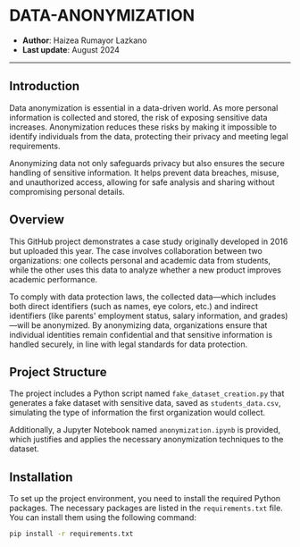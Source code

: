 # DATA-ANONYMIZATION

- **Author**: Haizea Rumayor Lazkano
- **Last update**: August 2024

------------------------------------------------------------------------

## Introduction

Data anonymization is essential in a data-driven world. As more personal information is collected and stored, the risk of exposing sensitive data increases. Anonymization reduces these risks by making it impossible to identify individuals from the data, protecting their privacy and meeting legal requirements.

Anonymizing data not only safeguards privacy but also ensures the secure handling of sensitive information. It helps prevent data breaches, misuse, and unauthorized access, allowing for safe analysis and sharing without compromising personal details.

## Overview

This GitHub project demonstrates a case study originally developed in 2016 but uploaded this year. The case involves collaboration between two organizations: one collects personal and academic data from students, while the other uses this data to analyze whether a new product improves academic performance.

To comply with data protection laws, the collected data—which includes both direct identifiers (such as names, eye colors, etc.) and indirect identifiers (like parents' employment status, salary information, and grades)—will be anonymized. By anonymizing data, organizations ensure that individual identities remain confidential and that sensitive information is handled securely, in line with legal standards for data protection.

## Project Structure

The project includes a Python script named `fake_dataset_creation.py` that generates a fake dataset with sensitive data, saved as `students_data.csv`, simulating the type of information the first organization would collect.

Additionally, a Jupyter Notebook named `anonymization.ipynb` is provided, which justifies and applies the necessary anonymization techniques to the dataset.

## Installation

To set up the project environment, you need to install the required Python packages. The necessary packages are listed in the `requirements.txt` file. You can install them using the following command:

```bash
pip install -r requirements.txt
